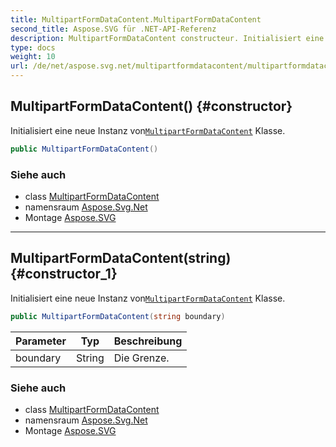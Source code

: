 ```yaml
---
title: MultipartFormDataContent.MultipartFormDataContent
second_title: Aspose.SVG für .NET-API-Referenz
description: MultipartFormDataContent constructeur. Initialisiert eine neue Instanz vonMultipartFormDataContent Klasse.
type: docs
weight: 10
url: /de/net/aspose.svg.net/multipartformdatacontent/multipartformdatacontent/
---
```

## MultipartFormDataContent() {#constructor}

Initialisiert eine neue Instanz von[`MultipartFormDataContent`](../) Klasse.

```csharp
public MultipartFormDataContent()
```

### Siehe auch

* class [MultipartFormDataContent](../)
* namensraum [Aspose.Svg.Net](../../multipartformdatacontent/)
* Montage [Aspose.SVG](../../../)

---

## MultipartFormDataContent(string) {#constructor_1}

Initialisiert eine neue Instanz von[`MultipartFormDataContent`](../) Klasse.

```csharp
public MultipartFormDataContent(string boundary)
```

| Parameter | Typ | Beschreibung |
| --- | --- | --- |
| boundary | String | Die Grenze. |

### Siehe auch

* class [MultipartFormDataContent](../)
* namensraum [Aspose.Svg.Net](../../multipartformdatacontent/)
* Montage [Aspose.SVG](../../../)


